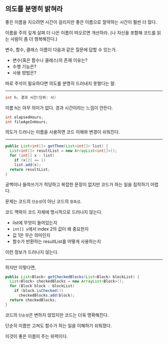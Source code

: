 ## 의도를 분명히 밝혀라

좋은 이름을 지으려면 시간이 걸리지만 좋은 이름으로 절약하는 시간이 훨씬 더 많다.

이름을 주의 깊게 살펴 더 나은 이름이 떠오르면 개선하라. (나 자신을 포함해 코드를 읽는 사람이 좀 더 행복해진다.)

변수, 함수, 클래스 이름이 다음과 같은 질문에 답할 수 있는가.

- 변수(혹은 함수나 클래스)의 존재 이유는?
- 수행 기능은?
- 사용 방법은?

따로 주석이 필요하다면 의도를 분명히 드러내지 못했다는 말.

---

```java
int h; 경과 시간(단위: 시)
```

이름 h는 아무 의미가 없다. 경과 시간이라는 느낌이 안든다.

```java
int elapsedHours;
int fileAgeInHours;
```

의도가 드러나는 이름을 사용하면 코드 이해와 변경이 쉬워진다.

---

```java
public List<int[]> getThem(List<int[]> list) {
  List<int[]> resultList = new ArrayList<int[]>();
  for (int[] x : list)
    if (x[2] == 1)
    list.add(x);
  return resultList;
}
```

공백이나 들여쓰기가 적당하고 복잡한 문장이 없지만 코드가 하는 일을 짐작하기 어렵다.

문제는 코드의 `단순성`이 아닌 코드의 `함축성`.

코드 맥락이 코드 자체에 명시적으로 드러나지 않는다.

- list에 무엇이 들어있는지
- `int[] x`에서 index 2의 값이 왜 중요한지
- 값 1은 무슨 의미인지
- 함수가 반환하는 resultList를 어떻게 사용하는지

이런 정보가 드러나지 않는다.

---

하지만 이렇다면,

```java
public List<Block> getCheckedBlocks(List<Block> blockList) {
  List<Block> checkedBlocks = new ArrayList<Block>();
  for (Block block : blockList)
    if (block.isChecked())
      checkedBlocks.add(block);
  return checkedBlocks;
}
```

코드의 `단순성`은 변하지 않았지만 코드는 더욱 명확해진다.

단순히 이름만 고쳐도 함수가 하는 일을 이해하기 쉬워졌다.

이것이 좋은 이름이 주는 위력이다.
